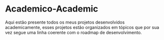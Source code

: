 # Academico-Academic
Aqui estão presente todos os meus projetos desenvolvidos academicamente, esses projetos estão organizados em tópicos que por sua vez segue uma linha coerente com o roadmap de desenvolvimento.
